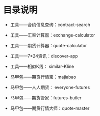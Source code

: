 # 目录说明

-  工具——合约信息查询：contract-search
-  工具——汇率计算器：exchange-calculator
-  工具——期货计算器：quote-calculator
-  工具——7*24资讯：discover-app
-  工具——相似K线： similar-Kline

- 马甲包——期货行情宝：majiabao
- 马甲包——人人期货： everyone-futures
- 马甲包——期货管家：futures-butler
- 马甲包——期货行情大师：quote-master
